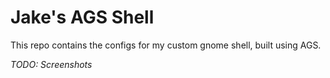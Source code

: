 # Jake's AGS Shell

This repo contains the configs for my custom gnome shell, built using AGS.

*TODO: Screenshots*
